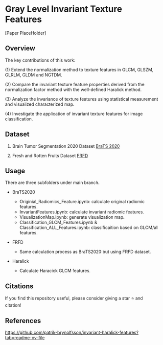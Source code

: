 # Gray Level Invariant Texture Features
[Paper PlaceHolder]

## Overview
The key contributions of this work: 

(1) Extend the normalization method to texture features in GLCM, GLSZM, GLRLM, GLDM and NGTDM.

(2) Compare the invariant texture feature properties derived from the normalization factor method with the well-defined Haralick method.

(3) Analyze the invariance of texture features using statistical measurement and visualized characterized map.

(4) Investigate the application of invariant texture features for image classification.

## Dataset
1. Brain Tumor Segmentation 2020 Dataset [BraTS 2020](https://www.kaggle.com/datasets/awsaf49/brats20-dataset-training-validation)


2. Fresh and Rotten Fruits Dataset [FRFD](https://data.mendeley.com/datasets/bdd69gyhv8/1)

## Usage
There are three subfolders under main branch.
* BraTS2020
  - Originial_Radiomics_Feature.ipynb: calculate original radiomic features.
  - InvariantFeatures.ipynb: calculate invariant radiomic features.
  - VisualizationMap.ipynb: generate visualization map.
  - Classification_GLCM_Features.ipynb & Classification_ALL_Features.ipynb: classificaition based on GLCM/all features.
  
* FRFD
  - Same calculation process as BraTS2020 but using FRFD dataset.
    
* Haralick
  - Calculate Haracick GLCM features.
   
## Citations
If you find this repository useful, please consider giving a star ⭐ and citation!

## References
https://github.com/patrik-brynolfsson/invariant-haralick-features?tab=readme-ov-file
